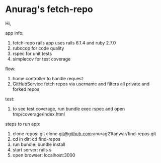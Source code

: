 # Anurag's fetch-repo

Hi,

app info:
1) fetch-repo rails app uses rails 6.1.4 and ruby 2.7.0
2) rubocop for code quality
3) rspec for unit tests
6) simplecov for test coverage

flow:
1) home controller to handle request
2) GitHubService fetch repos via username and filters all private and forked repos

test:
1) to see test coverage, run bundle exec rspec and open tmp/coverage/index.html

steps to run app:
1) clone repos: git clone git@github.com:anurag21tanwar/find-repos.git
2) cd in dir: cd find-repos
3) run bundle: bundle install
4) start server: rails s
5) open browser: localhost:3000